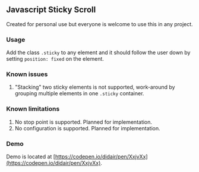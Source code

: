 ## Javascript Sticky Scroll
Created for personal use but everyone is welcome to use this in any project.

### Usage
Add the class `.sticky` to any element and it should follow the user down by
setting `position: fixed` on the element.

### Known issues
1. "Stacking" two sticky elements is not supported, work-around by grouping
multiple elements in one `.sticky` container.

### Known limitations
1. No stop point is supported. Planned for implementation.
2. No configuration is supported. Planned for implementation.

### Demo
Demo is located at [https://codepen.io/didair/pen/XxjvXx](https://codepen.io/didair/pen/XxjvXx).
